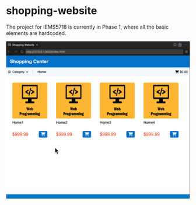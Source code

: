 # shopping-website

The project for IEMS5718 is currently in Phase 1, where all the basic elements are hardcoded.

![alt text](screenshot.gif)
